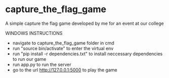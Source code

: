 # capture_the_flag_game
A simple capture the flag game developed by me for an event at our college

WINDOWS INSTRUCTIONS
- navigate to capture_the_flag_game folder in cmd
- run "source bin/activate" to enter the virtual env
- run "pip install -r dependencies.txt" to install neccessary dependencies to run our game
- run app.py to run the server
- go to the url http://127.0.0.1:5000 to play the game 
